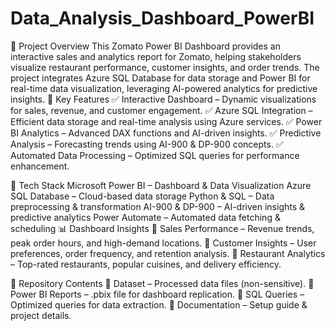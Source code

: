 # Data_Analysis_Dashboard_PowerBI
📌 Project Overview
This Zomato Power BI Dashboard provides an interactive sales and analytics report for Zomato, helping stakeholders visualize restaurant performance, customer insights, and order trends. The project integrates Azure SQL Database for data storage and Power BI for real-time data visualization, leveraging AI-powered analytics for predictive insights.
🚀 Key Features
✅ Interactive Dashboard – Dynamic visualizations for sales, revenue, and customer engagement.
✅ Azure SQL Integration – Efficient data storage and real-time analysis using Azure services.
✅ Power BI Analytics – Advanced DAX functions and AI-driven insights.
✅ Predictive Analysis – Forecasting trends using AI-900 & DP-900 concepts.
✅ Automated Data Processing – Optimized SQL queries for performance enhancement.

🔧 Tech Stack
Microsoft Power BI – Dashboard & Data Visualization
Azure SQL Database – Cloud-based data storage
Python & SQL – Data preprocessing & transformation
AI-900 & DP-900 – AI-driven insights & predictive analytics
Power Automate – Automated data fetching & scheduling
📊 Dashboard Insights
📌 Sales Performance – Revenue trends, peak order hours, and high-demand locations.
📌 Customer Insights – User preferences, order frequency, and retention analysis.
📌 Restaurant Analytics – Top-rated restaurants, popular cuisines, and delivery efficiency.

📁 Repository Contents
📂 Dataset – Processed data files (non-sensitive).
📂 Power BI Reports – .pbix file for dashboard replication.
📂 SQL Queries – Optimized queries for data extraction.
📂 Documentation – Setup guide & project details.
